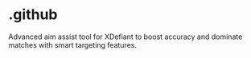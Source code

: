 # .github
Advanced aim assist tool for XDefiant to boost accuracy and dominate matches with smart targeting features.
